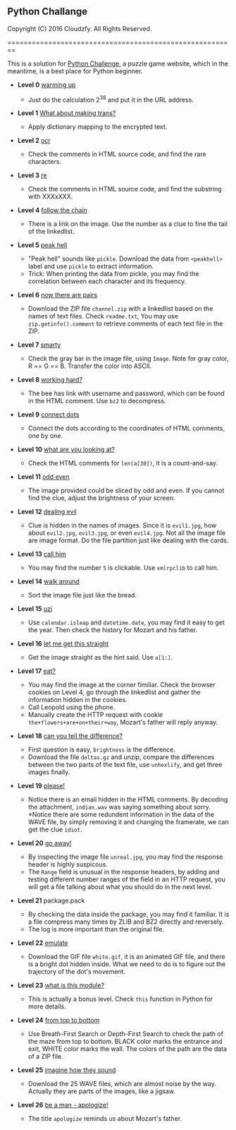 ## Python Challange

Copyright (C) 2016 Cloudzfy. All Rights Reserved.

========================================================

This is a solution for [Python Challenge](http://pythonchallenge.com), a puzzle game website, which in the meantime, is a best place for Python beginner.

* **Level 0** [warming up](http://www.pythonchallenge.com/pc/def/0.html)
  
  * Just do the calculation 2<sup>38</sup> and put it in the URL address.

* **Level 1** [What about making trans?](http://www.pythonchallenge.com/pc/def/map.html)
  
  * Apply dictionary mapping to the encrypted text.

* **Level 2** [ocr](http://www.pythonchallenge.com/pc/def/ocr.html)

  * Check the comments in HTML source code, and find the rare characters.

* **Level 3** [re](http://www.pythonchallenge.com/pc/def/equality.html)

  * Check the comments in HTML source code, and find the substring with XXXxXXX.

* **Level 4** [follow the chain](http://www.pythonchallenge.com/pc/def/linkedlist.php)

  * There is a link on the image. Use the number as a clue to fine the tail of the linkedlist.

* **Level 5** [peak hell](http://www.pythonchallenge.com/pc/def/peak.html)

  * "Peak hell" sounds like `pickle`. Download the data from `<peakhell>` label and use `pickle` to extract information.
  * Trick: When printing the data from pickle, you may find the correlation between each character and its frequency.

* **Level 6** [now there are pairs](http://www.pythonchallenge.com/pc/def/channel.html)

  * Download the ZIP file `channel.zip` with a linkedlist based on the names of text files. Check `readme.txt`, You may use `zip.getinfo().comment` to retrieve comments of each text file in the ZIP.

* **Level 7** [smarty](http://www.pythonchallenge.com/pc/def/oxygen.html)

  * Check the gray bar in the image file, using `Image`. Note for gray color, R == G == B. Transfer the color into ASCII.

* **Level 8** [working hard?](http://www.pythonchallenge.com/pc/def/integrity.html)

  * The bee has link with username and password, which can be found in the HTML comment. Use `bz2` to decompress.

* **Level 9** [connect dots](http://huge:file@www.pythonchallenge.com/pc/return/good.html)

  * Connect the dots according to the coordinates of HTML comments, one by one.

* **Level 10** [what are you looking at?](http://huge:file@www.pythonchallenge.com/pc/return/bull.html)

  * Check the HTML comments for `len(a[30])`, it is a count-and-say.

* **Level 11** [odd even](http://huge:file@www.pythonchallenge.com/pc/return/5808.html)

  * The image provided could be sliced by odd and even. If you cannot find the clue, adjust the brightness of your screen.

* **Level 12** [dealing evil](http://huge:file@www.pythonchallenge.com/pc/return/evil.html)

  * Clue is hidden in the names of images. Since it is `evil1.jpg`, how about `evil2.jpg`, `evil3.jpg`, or even `evil4.jpg`. Not all the image file are image format. Do the file partition just like dealing with the cards.

* **Level 13** [call him](http://huge:file@www.pythonchallenge.com/pc/return/disproportional.html)

  * You may find the number `5` is clickable. Use `xmlrpclib` to call him.

* **Level 14** [walk around](http://huge:file@www.pythonchallenge.com/pc/return/italy.html)

  * Sort the image file just like the bread.

* **Level 15** [uzi](http://huge:file@www.pythonchallenge.com/pc/return/uzi.html)

  * Use `calendar.isleap` and `datetime.date`, you may find it easy to get the year. Then check the history for Mozart and his father.

* **Level 16** [let me get this straight](http://huge:file@www.pythonchallenge.com/pc/return/mozart.html)

  * Get the image straight as the hint said. Use `a[1:]`.

* **Level 17** [eat?](http://huge:file@www.pythonchallenge.com/pc/return/romance.html)

  * You may find the image at the corner fimiliar. Check the browser cookies on Level 4, go through the linkedlist and gather the information hidden in the cookies.
  * Call Leopold using the phone.
  * Manually create the HTTP request with cookie `the+flowers+are+on+their+way`, Mozart's father will reply anyway.

* **Level 18** [can you tell the difference?](http://huge:file@www.pythonchallenge.com/pc/return/balloons.html)

  * First question is easy, `brightness` is the difference.
  * Download the file `deltas.gz` and unzip, compare the differences between the two parts of the text file, use `unhexlify`, and get three images finally.

* **Level 19** [please!](http://butter:fly@www.pythonchallenge.com/pc/hex/bin.html)

  * Notice there is an email hidden in the HTML comments. By decoding the attachment, `indian.wav` was saying something about sorry.
  *Notice there are some redundent information in the data of the WAVE file, by simply removing it and changing the framerate, we can get the clue `idiot`.

* **Level 20** [go away!](http://butter:fly@www.pythonchallenge.com/pc/hex/idiot2.html)

  * By inspecting the image file `unreal.jpg`, you may find the response header is highly suspicous.
  * The `Range` field is unusual in the response headers, by adding and testing different number ranges of the field in an HTTP request, you will get a file talking about what you should do in the next level.

* **Level 21** package.pack

  * By checking the data inside the package, you may find it familiar. It is a file compress many times by ZLIB and BZ2 directly and reversely.
  * The log is more important than the original file.

* **Level 22** [emulate](http://butter:fly@www.pythonchallenge.com/pc/hex/copper.html)
 
  * Download the GIF file `white.gif`, it is an animated GIF file, and there is a bright dot hidden inside. What we need to do is to figure out the trajectory of the dot's movement.

* **Level 23** [what is this module?](http://butter:fly@www.pythonchallenge.com/pc/hex/bonus.html)

  * This is actually a bonus level. Check `this` function in Python for more details.

* **Level 24** [from top to bottom](http://butter:fly@www.pythonchallenge.com/pc/hex/ambiguity.html)

  * Use Breath-First Search or Depth-First Search to check the path of the maze from top to bottom. BLACK color marks the entrance and exit, WHITE color marks the wall. The colors of the path are the data of a ZIP file.

* **Level 25** [imagine how they sound](http://butter:fly@www.pythonchallenge.com/pc/hex/lake.html)

  * Download the 25 WAVE files, which are almost noise by the way. Actually they are parts of the images, like a jigsaw.

* **Level 26** [be a man - apologize!](http://butter:fly@www.pythonchallenge.com/pc/hex/decent.html)

  * The title `apologize` reminds us about Mozart's father.

